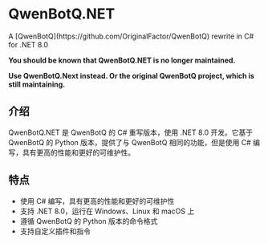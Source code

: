 # <span style="align: center;"> QwenBotQ.NET </span>

<span style="align: center;">
A [QwenBotQ](https://github.com/OriginalFactor/QwenBotQ) rewrite in C# for .NET 8.0
</span>

<b>You should be known that QwenBotQ.NET is no longer maintained.</b>

<b>Use QwenBotQ.Next instead. Or the original QwenBotQ project, which is still maintaining.</b>

## <span style="align: center;"> 介绍 </span>

QwenBotQ.NET 是 QwenBotQ 的 C# 重写版本，使用 .NET 8.0 开发。它基于 QwenBotQ 的 Python 版本，提供了与 QwenBotQ 相同的功能，但是使用 C# 编写，具有更高的性能和更好的可维护性。

## <span style="align: center;"> 特点 </span>

- 使用 C# 编写，具有更高的性能和更好的可维护性
- 支持 .NET 8.0，运行在 Windows、Linux 和 macOS 上
- 遵循 QwenBotQ 的 Python 版本的命令格式
- 支持自定义插件和指令
